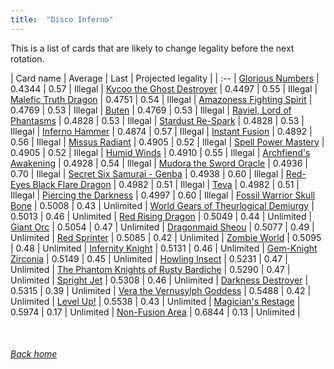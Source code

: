 ```yaml
---
title:  "Disco Inferno"
---
```


This is a list of cards that are likely to change legality before the next rotation.

| Card name | Average | Last | Projected legality |
| :-- |
[Glorious Numbers](https://db.ygoprodeck.com/card/?search=Glorious%20Numbers) | 0.4344 | 0.57 | Illegal |
[Kycoo the Ghost Destroyer](https://db.ygoprodeck.com/card/?search=Kycoo%20the%20Ghost%20Destroyer) | 0.4497 | 0.55 | Illegal |
[Malefic Truth Dragon](https://db.ygoprodeck.com/card/?search=Malefic%20Truth%20Dragon) | 0.4751 | 0.54 | Illegal |
[Amazoness Fighting Spirit](https://db.ygoprodeck.com/card/?search=Amazoness%20Fighting%20Spirit) | 0.4769 | 0.53 | Illegal |
[Buten](https://db.ygoprodeck.com/card/?search=Buten) | 0.4769 | 0.53 | Illegal |
[Raviel, Lord of Phantasms](https://db.ygoprodeck.com/card/?search=Raviel,%20Lord%20of%20Phantasms) | 0.4828 | 0.53 | Illegal |
[Stardust Re-Spark](https://db.ygoprodeck.com/card/?search=Stardust%20Re-Spark) | 0.4828 | 0.53 | Illegal |
[Inferno Hammer](https://db.ygoprodeck.com/card/?search=Inferno%20Hammer) | 0.4874 | 0.57 | Illegal |
[Instant Fusion](https://db.ygoprodeck.com/card/?search=Instant%20Fusion) | 0.4892 | 0.56 | Illegal |
[Missus Radiant](https://db.ygoprodeck.com/card/?search=Missus%20Radiant) | 0.4905 | 0.52 | Illegal |
[Spell Power Mastery](https://db.ygoprodeck.com/card/?search=Spell%20Power%20Mastery) | 0.4905 | 0.52 | Illegal |
[Humid Winds](https://db.ygoprodeck.com/card/?search=Humid%20Winds) | 0.4910 | 0.55 | Illegal |
[Archfiend's Awakening](https://db.ygoprodeck.com/card/?search=Archfiend's%20Awakening) | 0.4928 | 0.54 | Illegal |
[Mudora the Sword Oracle](https://db.ygoprodeck.com/card/?search=Mudora%20the%20Sword%20Oracle) | 0.4936 | 0.70 | Illegal |
[Secret Six Samurai - Genba](https://db.ygoprodeck.com/card/?search=Secret%20Six%20Samurai%20-%20Genba) | 0.4938 | 0.60 | Illegal |
[Red-Eyes Black Flare Dragon](https://db.ygoprodeck.com/card/?search=Red-Eyes%20Black%20Flare%20Dragon) | 0.4982 | 0.51 | Illegal |
[Teva](https://db.ygoprodeck.com/card/?search=Teva) | 0.4982 | 0.51 | Illegal |
[Piercing the Darkness](https://db.ygoprodeck.com/card/?search=Piercing%20the%20Darkness) | 0.4997 | 0.60 | Illegal |
[Fossil Warrior Skull Bone](https://db.ygoprodeck.com/card/?search=Fossil%20Warrior%20Skull%20Bone) | 0.5008 | 0.43 | Unlimited |
[World Gears of Theurlogical Demiurgy](https://db.ygoprodeck.com/card/?search=World%20Gears%20of%20Theurlogical%20Demiurgy) | 0.5013 | 0.46 | Unlimited |
[Red Rising Dragon](https://db.ygoprodeck.com/card/?search=Red%20Rising%20Dragon) | 0.5049 | 0.44 | Unlimited |
[Giant Orc](https://db.ygoprodeck.com/card/?search=Giant%20Orc) | 0.5054 | 0.47 | Unlimited |
[Dragonmaid Sheou](https://db.ygoprodeck.com/card/?search=Dragonmaid%20Sheou) | 0.5077 | 0.49 | Unlimited |
[Red Sprinter](https://db.ygoprodeck.com/card/?search=Red%20Sprinter) | 0.5085 | 0.42 | Unlimited |
[Zombie World](https://db.ygoprodeck.com/card/?search=Zombie%20World) | 0.5095 | 0.48 | Unlimited |
[Infernity Knight](https://db.ygoprodeck.com/card/?search=Infernity%20Knight) | 0.5131 | 0.46 | Unlimited |
[Gem-Knight Zirconia](https://db.ygoprodeck.com/card/?search=Gem-Knight%20Zirconia) | 0.5149 | 0.45 | Unlimited |
[Howling Insect](https://db.ygoprodeck.com/card/?search=Howling%20Insect) | 0.5231 | 0.47 | Unlimited |
[The Phantom Knights of Rusty Bardiche](https://db.ygoprodeck.com/card/?search=The%20Phantom%20Knights%20of%20Rusty%20Bardiche) | 0.5290 | 0.47 | Unlimited |
[Spright Jet](https://db.ygoprodeck.com/card/?search=Spright%20Jet) | 0.5308 | 0.46 | Unlimited |
[Darkness Destroyer](https://db.ygoprodeck.com/card/?search=Darkness%20Destroyer) | 0.5315 | 0.39 | Unlimited |
[Vera the Vernusylph Goddess](https://db.ygoprodeck.com/card/?search=Vera%20the%20Vernusylph%20Goddess) | 0.5488 | 0.42 | Unlimited |
[Level Up!](https://db.ygoprodeck.com/card/?search=Level%20Up!) | 0.5538 | 0.43 | Unlimited |
[Magician's Restage](https://db.ygoprodeck.com/card/?search=Magician's%20Restage) | 0.5974 | 0.17 | Unlimited |
[Non-Fusion Area](https://db.ygoprodeck.com/card/?search=Non-Fusion%20Area) | 0.6844 | 0.13 | Unlimited |

<br>

###### [Back home](index)